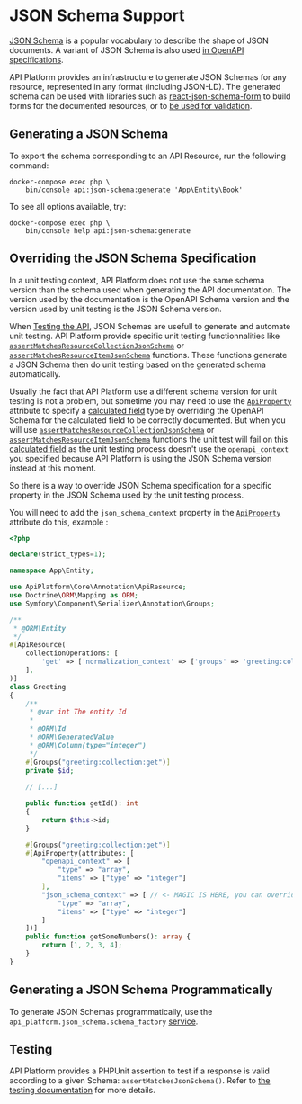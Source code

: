 # JSON Schema Support

[JSON Schema](https://json-schema.org/) is a popular vocabulary to describe the shape of JSON documents. A variant of JSON Schema is also used [in OpenAPI specifications](swagger.md).

API Platform provides an infrastructure to generate JSON Schemas for any resource, represented in any format (including JSON-LD).
The generated schema can be used with libraries such as [react-json-schema-form](https://github.com/rjsf-team/react-jsonschema-form) to build forms for the documented resources, or to [be used for validation](https://json-schema.org/implementations.html#validators).

## Generating a JSON Schema

To export the schema corresponding to an API Resource, run the following command:

```console
docker-compose exec php \
    bin/console api:json-schema:generate 'App\Entity\Book'
```

To see all options available, try:

```console
docker-compose exec php \
    bin/console help api:json-schema:generate
```

## Overriding the JSON Schema Specification

In a unit testing context, API Platform does not use the same schema version than the schema used when generating the API documentation. The version used by the documentation is the OpenAPI Schema version and the version used by unit testing is the JSON Schema version.

When [Testing the API](testing.md), JSON Schemas are usefull to generate and automate unit testing. API Platform provide specific unit testing functionnalities like [`assertMatchesResourceCollectionJsonSchema`](testing.md#writing-functional-tests) or [`assertMatchesResourceItemJsonSchema`](testing.md#writing-functional-tests) functions. These functions generate a JSON Schema then do unit testing based on the generated schema automatically.

Usually the fact that API Platform use a different schema version for unit testing is not a problem, but sometime you may need to use the [`ApiProperty`](openapi.md#using-the-openapi-and-swagger-contexts) attribute to specify a [calculated field](serialization.md#calculated-field) type by overriding the OpenAPI Schema for the calculated field to be correctly documented. But when you will use [`assertMatchesResourceCollectionJsonSchema`](testing.md#writing-functional-tests) or [`assertMatchesResourceItemJsonSchema`](testing.md#writing-functional-tests) functions the unit test will fail on this [calculated field](serialization.md#calculated-field) as the unit testing process doesn't use the `openapi_context` you specified because API Platform is using the JSON Schema version instead at this moment.

So there is a way to override JSON Schema specification for a specific property in the JSON Schema used by the unit testing process.

You will need to add the `json_schema_context` property in the [`ApiProperty`](openapi.md#using-the-openapi-and-swagger-contexts) attribute do this, example :

```php
<?php

declare(strict_types=1);

namespace App\Entity;

use ApiPlatform\Core\Annotation\ApiResource;
use Doctrine\ORM\Mapping as ORM;
use Symfony\Component\Serializer\Annotation\Groups;

/**
 * @ORM\Entity
 */
#[ApiResource(
    collectionOperations: [
        'get' => ['normalization_context' => ['groups' => 'greeting:collection:get']],
    ],
)]
class Greeting
{
    /**
     * @var int The entity Id
     *
     * @ORM\Id
     * @ORM\GeneratedValue
     * @ORM\Column(type="integer")
     */
    #[Groups("greeting:collection:get")]
    private $id;
    
    // [...]

    public function getId(): int
    {
        return $this->id;
    }

    #[Groups("greeting:collection:get")]
    #[ApiProperty(attributes: [
        "openapi_context" => [
            "type" => "array",
            "items" => ["type" => "integer"]
        ],
        "json_schema_context" => [ // <- MAGIC IS HERE, you can override the json_schema_context here.
            "type" => "array",
            "items" => ["type" => "integer"]
        ]
    ])]
    public function getSomeNumbers(): array {
        return [1, 2, 3, 4];
    }
}
```



## Generating a JSON Schema Programmatically

To generate JSON Schemas programmatically, use the `api_platform.json_schema.schema_factory` [service](https://symfony.com/doc/current/service_container.html#fetching-and-using-services).

## Testing

API Platform provides a PHPUnit assertion to test if a response is valid according to a given Schema: `assertMatchesJsonSchema()`.
Refer to [the testing documentation](testing.md) for more details.
